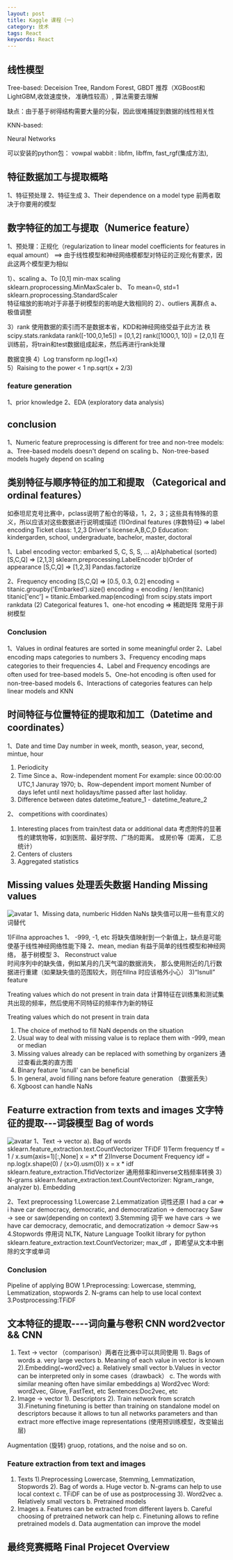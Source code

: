 ```yaml
---
layout: post
title: Kaggle 课程（一）
category: 技术
tags: React
keywords: React
---
```

## 线性模型

Tree-based: Deceision Tree, Random Forest, GBDT  推荐（XGBoost和LightGBM,收敛速度快， 准确性较高）, 算法需要去理解

缺点：由于基于树得结构需要大量的分裂，因此很难捕捉到数据的线性相关性


KNN-based:

Neural Networks


可以安装的python包：  vowpal wabbit : libfm, libffm, fast_rgf(集成方法), 



## 特征数据加工与提取概略
1、特征预处理
2、特征生成
3、Their dependence on a model type 前两者取决于你要用的模型

## 数字特征的加工与提取（Numerice feature）
1、预处理：正规化（regularization to linear model coefficients for features in equal amount）
  ==> 由于线性模型和神经网络模都型对特征的正规化有要求，因此这两个模型更为相似
  
1）、scaling 
a、To [0,1]  min-max scaling  sklearn.proprocessing.MinMaxScaler
b、 To mean=0, std=1        sklearn.proprocessing.StandardScaler  
特征缩放的影响对于非基于树模型的影响是大致相同的
2）、outliers  离群点
a、 极值调整

3）rank  使用数据的索引而不是数据本省，KDD和神经网络受益于此方法  秩 scipy.stats.rankdata
rank([-100,0,1e5]) = [0,1,2]
rank([1000,1, 10]) = [2,0,1]
在训练前，将train和test数据组成起来，然后再进行rank处理

数据变换
4）Log transform np.log(1+x)  
5）Raising to the power < 1  np.sqrt(x + 2/3)


### feature generation
1、prior knowledge
2、EDA  (exploratory data analysis)

## conclusion
1、Numeric feature preprocessing is different for tree and non-tree models:
a、Tree-based models doesn't depend on scaling
b、Non-tree-based models hugely depend on scaling


## 类别特征与顺序特征的加工和提取 （Categorical and ordinal features）
如泰坦尼克号比赛中，pclass说明了船仓的等级，1，2，3；这些具有特殊的意义，所以应该对这些数据进行说明或描述
(1)Ordinal features (序数特征)  =>  label encoding
Ticket class: 1,2,3
Driver's license:A,B,C,D
Education: kindergarden, school, undergraduate, bachelor, master, doctoral

1、Label encoding
vector:
embarked 
S,
C,
S,
S,
...
a)Alphabetical (sorted)
[S,C,Q] => [2,1,3]  sklearn.preprocessing.LabelEncoder
b)Order of appearance
[S,C,Q] => [1,2,3]  Pandas.factorize

2、Frequency encoding
[S,C,Q] => [0.5, 0.3, 0.2]
encoding = titanic.groupby('Embarked').size()
encoding = encoding / len(titanic)
titanic['enc'] = titanic.Embarked.map(encoding)
from scipy.stats import rankdata
(2) Categorical features
1、one-hot encoding   => 稀疏矩阵  常用于非树模型

### Conclusion
1、Values in ordinal features are sorted in some meaningful order
2、Label encoding maps categories to numbers
3、Frequency encoding maps categories to their frequencies
4、Label and Frequency encodings are often used for tree-based models
5、One-hot encoding is often used for non-tree-based models
6、Interactions of categories features can help linear models and KNN


## 时间特征与位置特征的提取和加工（Datetime and coordinates）
1、Date and time
Day number in week, month, season, year, second, mintue, hour
1) Periodicity
2) Time Since
a、Row-independent moment
For example: since 00:00:00 UTC,1 Januray 1970;
b、Row-dependent import moment
Number of days lefet until next holidays/time passed after last holiday.
3) Difference between dates
datetime_feature_1  - datetime_feature_2

2、 competitions with coordinates）

1) Interesting places from train/test data or additional data 
  考虑附件的显著性的建筑物等，如到医院、最好学院、广场的距离。 或房价等（距离， 汇总统计）
2) Centers of clusters
3) Aggregated statistics

## Missing values 处理丢失数据 Handing Missing values
![avatar](https://winterwindwang.github.io/assets/img/2020-05-22-kaggle-nanvalue.jpg)
1、Missing data, numberic
Hidden NaNs  缺失值可以用一些有意义的词替代

1)Fillna approaches
1、 -999, -1, etc 将缺失值映射到一个新值上，缺点是可能使基于线性神经网络性能下降
2、mean, median  有益于简单的线性模型和神经网络， 基于树模型
3、 Reconstruct value   
时间序列中的缺失值，例如某月的几天气温的数据消失，
那么使用附近的几行数据进行重建（如果缺失值的范围较大，则在fillna 时应该格外小心）
3)“Isnull” feature

Treating values which do not present in train data
计算特征在训练集和测试集共出现的频率，然后使用不同特征的频率作为新的特征

Treating values which do not present in train data
1. The choice of method to fill NaN depends on the situation
2. Usual way to deal with missing value is to replace them with -999, mean or median
3. Missing values already can be replaced with something by organizers  通过查看此类的直方图
4. Binary feature 'isnull' can be beneficial
5. In general, avoid filling nans before feature generation  （数据丢失）
6. Xgboost can handle NaNs


## Featurre extraction from texts and images 文字特征的提取---词袋模型 Bag of words
![avatar](https://winterwindwang.github.io/assets/img/2020-05-22-wordbagging.jpg)
1、Text -> vector
a). Bag of words
sklearn.feature_extraction.text.CountVectorizer
TFiDF
1)Term frequency
tf = 1 / x.sum(axis=1)[:,None]
x = x* tf
2)Inverse Document Frequency
idf = np.log(x.shape(0) / (x>0).usm(0))
x = x * idf
sklearn.feature_extraction.TfidVectorizer 通用频率和inverse文档频率转换
3）N-grams
sklearn.feature_extraction.text.CountVectorizer: Ngram_range, analyzer
b). Embedding

2、Text preprocessing
1.Lowercase
2.Lemmatization 词性还原  I had a car  => i have car 
democracy, democratic, and democratization -> democracy
Saw -> see or saw(depending on context)
3.Stemming   词干      we have cars -> we have car
democracy, democratic, and democratization -> democr
Saw->s
4.Stopwords  停用词
NLTK, Nature Language Toolkit library for python
sklearn.feature_extraction.text.CountVectorizer; max_df ，即希望从文本中删除的文字或单词

### Conclusion
Pipeline of applying BOW
1.Preprocessing:
	Lowercase, stemming, Lemmatization, stopwords
2. N-grams can help to use local context
3.Postprocessing:TFiDF

## 文本特征的提取----词向量与卷积  CNN word2vector && CNN
1. Text -> vector （comparison）两者在比赛中可以共同使用
1). Bags of words
a. very large vectors
b. Meaning of each value in vector is known
2).Embedding(~word2vec)
a. Relatively small vector
b.Values in vector can be interpreted only in some cases（drawback）
c. The words with similar meaning often have similar embeddings
a) Word2vec
Word: word2vec, Glove, FastText, etc
Sentences:Doc2vec, etc
2. Image -> vector
1). Descriptors
2). Train network from scratch
3).Finetuning  finetuning is better than training on standalone model on descriptors
because it allows to tun all networks parameters and than extract more effective image representations
(使用预训练模型，改变输出层)

Augmentation (旋转) gruop, rotations, and the noise and so on.

### Feature extraction from text and images

1. Texts
1).Preprocessing
Lowercase, Stemming, Lemmatization, Stopwords
2). Bag of words
a. Huge vector
b. N-grams can help to use local context
c. TFiDF can be of use as postprocessing
3). Word2vec
a. Relatively small vectors
b. Pretrained models
2. Images
a. Features can be extracted from different layers
b. Careful choosing of pretrained network can help
c. Finetuning allows to refine pretrained models
d. Data augmentation can improve the model

## 最终竞赛概略 Final Projecet Overview












